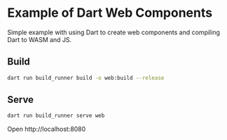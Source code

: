 # Example of Dart Web Components

Simple example with using Dart to create web components and compiling Dart to WASM and JS.

## Build

```bash
dart run build_runner build -o web:build --release
```

## Serve

```bash
dart run build_runner serve web
```

Open http://localhost:8080
